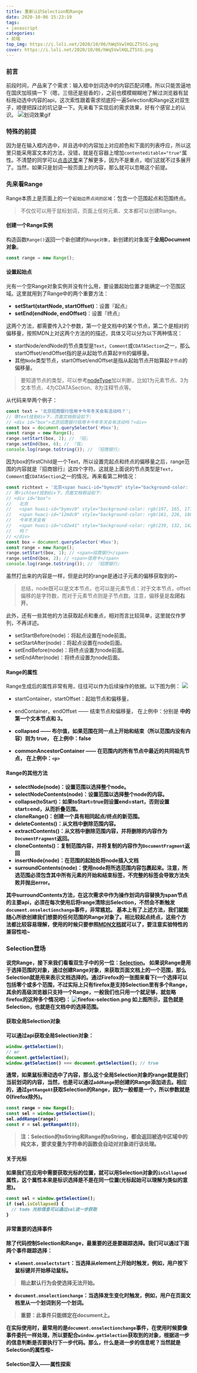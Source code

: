 ```yaml
---
title: 重新认识Selection和Range
date: 2020-10-06 15:23:19
tags:
- javascript
categories:
- 前端
top_img: https://i.loli.net/2020/10/06/hWq5VwlHQLZTStG.png
cover: https://i.loli.net/2020/10/06/hWq5VwlHQLZTStG.png
---
```


### 前言
前段时间，产品来了个需求：输入框中划词选中的内容匹配词槽。所以只能苦逼地在国庆加班搞一下（嗯，三倍还是挺香的），之前也模模糊糊地了解过浏览器有鼠标拖动选中内容的api，这次索性跟着需求彻底捋一遍Selection和Range这对双生子，顺便把踩过的坑记录一下。先来看下实现后的需求效果，好有个感官上的认识。
![划词效果gif](https://i.loli.net/2020/10/06/EKfbV827MGlSUxc.gif)

### 特殊的前提
因为是在输入框内选中，并且选中的内容加上对应颜色和下面的列表呼应，所以这里只能采用富文本的方法，没错，就是在容器上增加```contenteditable="true"```属性。不清楚的同学可以[点击这里](https://developer.mozilla.org/zh-CN/docs/Web/HTML/Global_attributes/contenteditable)来了解更多，因为不是重点，咱们这就不过多展开了。当然，如果只是划词一般页面上的内容，那么就可以忽略这个前提。

### 先来看Range
Range本质上是页面上的一个```起始边界点间的区域```：包含一个范围起点和范围终点。
> 不仅仅可以用于鼠标划词，页面上任何元素、文本都可以创建Range。

#### 创建一个Range实例
构造函数```Range()```返回一个新创建的```Range对象```，新创建的对象属于**全局Document对象**。
```javascript
const range = new Range();
```

#### 设置起始点
光有一个空Range对象实例并没有什么用，要设置起始位置才能确定一个范围区域。这里就用到了Range中的两个重要方法：
+ **setStart(startNode, startOffset)**：设置『起点』
+ **setEnd(endNode, endOffset)**：设置『终点』

这两个方法，都需要传入2个参数，第一个是文档中的某个节点，第二个是相对的偏移量，按照MDN上对这两个方法的的描述，具体又可以分为以下两种情况：
+ startNode/endNode的节点类型是```Text```，```Comment```或```CDATASection```之一，那么startOffset/endOffset指的是从起始节点算起```字符```的偏移量。
+ 其他```Node```类型节点，startOffset/endOffset是指从起始节点开始算起```子节点```的偏移量。

> 要知道节点的类型，可以参考[nodeType](https://developer.mozilla.org/zh-CN/docs/Web/API/Node/nodeType)加以判断，比如1为元素节点、3为文本节点、4为CDATASection、8为注释节点等。

从代码来举两个例子：
```javascript
const text = '北京招商银行信用卡今年冬天会有活动吗？';
// 等text挂到div下，页面文档假设如下:
// <div id="box">北京招商银行信用卡今年冬天会有活动吗？<div>
const box = document.querySelector('#box');
const range = new Range();
range.setStart(box, 2); // 『招』
range.setEnd(box, 6); // 『信』
console.log(range.toString()); // 『招商银行』
```
因为box的firstChild是一个Text，所以设置完起点和终点的偏移量之后，range范围的内容就是『招商银行』这四个字符。这就是上面说的节点类型是```Text```，```Comment```或```CDATASection```之一的情况。再来看第二种情况：
```javascript
const richtext = '北京<span huaci-id="bymvz9" style="background-color: rgb(197, 165, 171);">招商银行</span><span huaci-id="12mdc0" style="background-color: rgb(161, 226, 188);">信用卡</span>今年冬天会有<span huaci-id="cd2w41" style="background-color: rgb(239, 132, 142);">活动</span>吗？';
// 等richtext挂到div下，页面文档假设如下:
// <div id="box">
//   北京
//   <span huaci-id="bymvz9" style="background-color: rgb(197, 165, 171);">招商银行</span>
//   <span huaci-id="12mdc0" style="background-color: rgb(161, 226, 188);">信用卡</span>
//   今年冬天会有
//   <span huaci-id="cd2w41" style="background-color: rgb(239, 132, 142);">活动</span>
//   吗？
// </div>
const box = document.querySelector('#box');
const range = new Range();
range.setStart(box, 1); // <span>招商银行</span>
range.setEnd(box, 2); // <span>信用卡</span>
console.log(range.toString()); // 『招商银行』
```
虽然打出来的内容是一样，但是此时的range是通过子元素的偏移获取到的~
> 总结，node既可以是文本节点，也可以是元素节点：对于文本节点，offset偏移的是字符数，而对于元素节点则是子节点数。注意，偏移量是**左闭右开**。

此外，还有一些其他的方法获取起点和重点，相对而言比较简单，这里就仅作罗列，不再详述。
+ setStartBefore(node)：将起点设置在node前面。
+ setStartAfter(node)：将起点设置在node后面。
+ setEndBefore(node)：将终点设置为node前面。
+ setEndAfter(node)：将终点设置为node后面。

#### Range的属性
Range生成后的属性非常有用，往往可以作为后续操作的依据。以下图为例：
![](https://i.loli.net/2020/10/06/vUCZS7jc54RyqWi.jpg)
+ startContainer，startOffset：起始节点和偏移量，

+ endContainer，endOffset —— 结束节点和偏移量，
在上例中：分别是 <b> 中的第一个文本节点和 3。

+ collapsed —— 布尔值，如果范围在同一点上开始和结束（所以范围内没有内容）则为 true，
在上例中：false

+ commonAncestorContainer —— 在范围内的所有节点中最近的共同祖先节点，
在上例中：```<p>```

#### Range的其他方法
+ selectNode(node)：设置范围以选择整个node。
+ selectNodeContents(node)：设置范围以选择整个node的内容。
+ collapse(toStart)：如果toStart=true则设置end=start，否则设置 start=end，从而折叠范围。
+ cloneRange()：创建一个具有相同起点/终点的新范围。
+ deleteContents()：从文档中删除范围内容。
+ extractContents()：从文档中删除范围内容，并将删除的内容作为```DocumentFragment```返回。
+ cloneContents()：复制范围内容，并将复制的内容作为```DocumentFragment```返回
+ insertNode(node)：在范围的起始处将node插入文档
+ surroundContents(node)：使用node将所选范围内容包裹起来。注意，所选范围必须包含其中所有元素的开始和结束标签，不完整的标签会导致方法失败并抛出error。

其中surroundContents方法，在这次需求中作为操作划词内容替换为span节点的主要api，必须在每次使用后将range清除出Selection，不然会不断触发```document.onselectionchange```事件，非常尴尬。
基本上有了上述方法，我们就能随心所欲创建我们想要的任何范围的Range对象了。相比较起点终点，这些个方法都比较容易理解，使用的时候只要参照[MDN文档](https://developer.mozilla.org/zh-CN/docs/Web/API/Range/Range)就可以了，要注意实验特性的兼容性哈~

### Selection登场
说完Range，接下来我们看看双生子中的另一位：[Selection](https://developer.mozilla.org/zh-CN/docs/Web/API/Selection)。
如果说Range是用于选择范围的对象，通过创建Range对象，来获取页面文档上的一个范围，那么Selection就是用来表示文档选择的。通过Firefox的一张图来看下(**一个选择可以包括零个或多个范围，不过实际上只有firefox是支持Selection里有多个Range，其余的高级浏览器只支持一个Range，一般我们也只用一个就足够，就忽略firefox的这种多个情况吧**)：
![firefox-selection.png](https://i.loli.net/2020/10/06/pcT2ax1CWr4FfVs.png)
如上图所示，蓝色就是Selection，也就是在文档中的选择范围。

#### 获取全局Selection对象
可以通过api获取全局Selection对象：
```javascript
window.getSelection();
// or
document.getSelection();
window.getSelection() === document.getSelection(); // true
```
通常，如果鼠标滑动选中了内容，那么这个全局Selection对象的range就是我们当前划词的内容，当然，也是可以通过```addRange```把创建的Range添加进去。相应的，通过```getRangeAt```获取Selection的Range，因为一般都是一个，所以参数就是0(firefox除外)。
```javascript
const range = new Range();
const sel = window.getSelection();
sel.addRange(range);
const r = sel.getRangeAt(0);
```
> 注：Selection的toString和Range的toString，都会返回被选中区域中的**纯文本**，要求变量为字符串的函数会自动对对象进行该处理。

#### 关于光标
如果我们在应用中需要获取光标的位置，就可以用Selection对象的```isCollapsed```属性，这个属性本来是标识选择是不是在同一位置(光标起始可以理解为类似的意思)。
```javascript
const sel = window.getSelection();
if (sel.isCollapsed) {
  // todo 光标信息可以通过sel进一步获取
}
```

#### 非常重要的选择事件
除了代码控制Selection和Range，最重要的还是要跟踪选择。我们可以通过下面两个事件跟踪选择：
+ ```element.onselectstart```：当选择从element上开始时触发，例如，用户按下鼠标键并开始移动鼠标。
> 阻止默认行为会使选择无法开始。

+ ```document.onselectionchange```：当选择发生变化时触发，例如，用户在页面文档里从一个划词到另一个划词。
> **重要：此事件只能绑定在document上。**

在实际使用时，最常用的是```document.onselectionchange```事件，在使用时候要像事件委托一样处理，所以要配合```window.getSelection```获取到的对象，根据进一步的信息判断是否要执行下一步代码。那么，什么是进一步的信息呢？当然就是Selection的属性啦~

#### Selection深入——属性探索